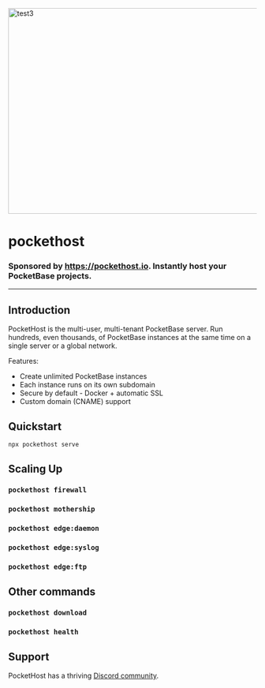 <img width="1190" height="417" alt="test3" src="https://github.com/user-attachments/assets/92fefac4-9938-46f8-a508-ea844e8d222f" />

# pockethost
### Sponsored by https://pockethost.io. Instantly host your PocketBase projects.
---

## Introduction

PocketHost is the multi-user, multi-tenant PocketBase server. Run hundreds, even thousands, of PocketBase instances at the same time on a single server or a global network.

Features:

- Create unlimited PocketBase instances
- Each instance runs on its own subdomain
- Secure by default - Docker + automatic SSL
- Custom domain (CNAME) support

## Quickstart

`npx pockethost serve`

## Scaling Up

### `pockethost firewall`

### `pockethost mothership`

### `pockethost edge:daemon`

### `pockethost edge:syslog`

### `pockethost edge:ftp`

## Other commands

### `pockethost download`

### `pockethost health`

## Support

PocketHost has a thriving [Discord community](https://discord.gg/nVTxCMEcGT).

